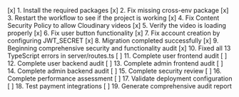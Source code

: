 [x] 1. Install the required packages
[x] 2. Fix missing cross-env package
[x] 3. Restart the workflow to see if the project is working
[x] 4. Fix Content Security Policy to allow Cloudinary videos
[x] 5. Verify the video is loading properly
[x] 6. Fix user button functionality
[x] 7. Fix account creation by configuring JWT_SECRET
[x] 8. Migration completed successfully
[x] 9. Beginning comprehensive security and functionality audit
[x] 10. Fixed all 13 TypeScript errors in server/routes.ts
[ ] 11. Complete user frontend audit
[ ] 12. Complete user backend audit
[ ] 13. Complete admin frontend audit
[ ] 14. Complete admin backend audit
[ ] 15. Complete security review
[ ] 16. Complete performance assessment
[ ] 17. Validate deployment configuration
[ ] 18. Test payment integrations
[ ] 19. Generate comprehensive audit report
